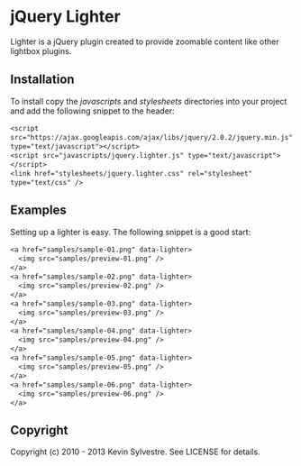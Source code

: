 # jQuery Lighter

Lighter is a jQuery plugin created to provide zoomable content like other lightbox plugins.

## Installation

To install copy the *javascripts* and *stylesheets* directories into your project and add the following snippet to the header:

    <script src="https://ajax.googleapis.com/ajax/libs/jquery/2.0.2/jquery.min.js" type="text/javascript"></script>
    <script src="javascripts/jquery.lighter.js" type="text/javascript"></script>
    <link href="stylesheets/jquery.lighter.css" rel="stylesheet" type="text/css" />

## Examples

Setting up a lighter is easy. The following snippet is a good start:

    <a href="samples/sample-01.png" data-lighter>
      <img src="samples/preview-01.png" />
    </a>
    <a href="samples/sample-02.png" data-lighter>
      <img src="samples/preview-02.png" />
    </a>
    <a href="samples/sample-03.png" data-lighter>
      <img src="samples/preview-03.png" />
    </a>
    <a href="samples/sample-04.png" data-lighter>
      <img src="samples/preview-04.png" />
    </a>
    <a href="samples/sample-05.png" data-lighter>
      <img src="samples/preview-05.png" />
    </a>
    <a href="samples/sample-06.png" data-lighter>
      <img src="samples/preview-06.png" />
    </a>

## Copyright

Copyright (c) 2010 - 2013 Kevin Sylvestre. See LICENSE for details.
